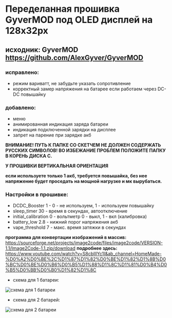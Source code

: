 # Переделанная прошивка GyverMOD под OLED дисплей на 128x32px

## исходник: GyverMOD https://github.com/AlexGyver/GyverMOD

### исправлено:
* режим вариватт, не забудьте указать сопротивление                                                                                                                        
* корректный замер напряжения на батарее если работаем через DC-DC повышайку
### добавлено:
* меню
* анимированная индикация заряда батареи
* индикация подключенной зарядки на дисплее
* запрет на парение при зарядке акб

**ВНИМАНИЕ! ПУТЬ К ПАПКЕ СО СКЕТЧЕМ НЕ ДОЛЖЕН СОДЕРЖАТЬ РУССКИХ СИМВОЛОВ!
ВО ИЗБЕЖАНИЕ ПРОБЛЕМ ПОЛОЖИТЕ ПАПКУ В КОРЕНЬ ДИСКА С.**

**У ПРОШИВКИ ВЕРТИКАЛЬНАЯ ОРИЕНТАЦИЯ**

**если используете только 1 акб, требуется повышайка, без нее напряжение
будет проседать на мощной нагрузке и мк вырубаться.**

### Настройки в прошивке:
* DCDC_Booster 1  - 0 - не используем, 1 - используем повышайку
* sleep_timer  30  - время в секундах, автоотключение
* initial_calibration 0  - вольтметр  0 - выкл, 1 - вкл (калибровка)
* battery_low 2.8  - нижний порог напряжения акб
* vape_threshold 7 - макс. время затяжки в секундах

**программа для конвертации изображений в массив:** 
https://sourceforge.net/projects/image2code/files/image2code/VERSION-1.1/Image2Code-1.1.zip/download
**подробнее здесь:**
https://www.youtube.com/watch?v=S8cbIllYc1I&ab_channel=HomeMade-%D0%A2%D0%BE%2C%D1%87%D1%82%D0%BE%D1%82%D1%8B%D0%BC%D0%BE%D0%B6%D0%B5%D1%88%D1%8C%D1%81%D0%B4%D0%B5%D0%BB%D0%B0%D1%82%D1%8C
  * схема для 1 батареи:

![схема для 1 батареи](https://user-images.githubusercontent.com/42141666/116065839-dc8ae380-a6a0-11eb-88e4-ebc7a425dece.jpg)



  * схема для 2 батарей:

![схема для 2 батареи](https://user-images.githubusercontent.com/42141666/116065858-e1e82e00-a6a0-11eb-8417-55d252e10c34.jpg)

